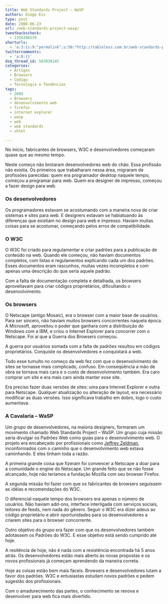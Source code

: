 ```yaml
---
title: Web Standards Project – WaSP
authors: Diego Eis
type: post
date: 2008-06-23
url: /web-standards-project-wasp/
tweetbackscheck:
  - 1356396579
shorturls:
  - 'a:3:{s:9:"permalink";s:50:"http://tableless.com.br/web-standards-project-wasp";s:7:"tinyurl";s:26:"http://tinyurl.com/3mb7gzw";s:4:"isgd";s:19:"http://is.gd/upUL3Q";}'
twittercomments:
  - 'a:0:{}'
dsq_thread_id: 503038145
categories:
  - Artigos
  - Browsers
  - Código
  - Tecnologia e Tendências
tags:
  - 2008
  - Browsers
  - desenvolvimento web
  - firefox
  - internet explorer
  - wasp
  - web
  - web standards
  - xhtml

---
```

No início, fabricantes de browsers, W3C e desenvolvedores começaram quase que ao mesmo tempo.

Neste começo não brotaram desenvolvedores web do chão. Essa profissão não existia. Os primeiros que trabalharam nessa área, migraram de profissões parecidas: quem era programador desktop naquele tempo, começou a programar para web. Quem era designer de impresso, começou a fazer design para web.<!--more-->

### Os desenvolvedores

Os programadores estavam se acostumando com a maneira nova de criar sistemas e sites para web. E designers estavam se habiatuando às diferenças que existiam no design para web e impresso. Haviam muitas coisas para se acostumar, começando pelos erros de compatibilidade.

### O W3C

O W3C foi criado para regulamentar e criar padrões para a publicação de conteúdo na web. Quando ele começou, não haviam documentos completos, com listas e regulamentos explicando cada um dos padrões. Esses documentos eram rascunhos, muitas vezes incompletos e com apenas uma descrição do que seria aquele padrão.

Com a falta de documentação completa e detalhada, os browsers aproveitavam para criar códigos proprietários, dificultando o desenvolvimento.

### Os browsers

O Netscape (antigo Mosaic), era o browser com a maior base de usuários. Para ser sincero, não haviam muitos browsers concorrentes naquela época. A Microsoft, aproveitou o poder que ganhara com a distribuição do Windows com a IBM, e criou o Internet Explorer para concorrer com o Netscape. Foi aí que a Guerra dos Browsers começou.

A guerra por usuários somada com a falta de padrões resultou em códigos proprietários. Conquiste os desenvolvedores e conquistará a web.

Todo esse tumulto no começo da web fez com que o desenvolvimento de sites se tornasse mais complicado, confuso. Em conseqüência a mão de obra se tornava mais cara e o custo de desenvolvimento também. Era caro comprar um site e era mais caro ainda manter esse site.
  
Era preciso fazer duas versões de sites: uma para Internet Explorer e outra para Netscape. Qualquer atualização ou alteração de layout, era necessário modificar as duas versões. Isso significava trabalho em dobro, logo o custo aumentava.

### A Cavalaria &#8211; WaSP

Um grupo de desenvolvedores, na maioria designers, formaram um movimento chamado Web Standards Project – WaSP. Um grupo cuja missão seria divulgar os Padrões Web como guias para o desenvolvimento web. O projeto era encabeçado por profissionais como [Jeffrey Zeldman][1], inconformados com o caminho que o desenvolvimento web estava caminhando. E eles tinham toda a razão.

A primeira grande coisa que fizeram foi convencer a Netscape a doar para a comunidade o engine do Netscape. Um grande feito que se não fosse alcançado, hoje não teríamos a fundação Mozilla com seu browser Firefox.

A segunda missão foi fazer com que os fabricantes de browsers seguissem as idéias e recomendações do W3C.
  
O diferencial naquele tempo dos browsers era apenas o número de usuários. Não haviam add-ons, interface interligada com serviços sociais, leitores de feeds, nem nada do gênero. Seguir o W3C era dizer adeus ao código proprietário e abrir oportunidades para os desenvolvedores a criarem sites para o browser concorrente.

Outro objetivo do grupo era fazer com que os desenvolvedores também adotassem os Padrões do W3C. E esse objetivo está sendo cumprido até hoje.
  
A resitência de hoje, não é nada com a resistência encontrada há 5 anos atrás. Os desenvolvedores estão mais aberto às novas propostas e os novos profissionais já começam aprendendo da maneira correta.

Hoje as coisas estão bem mais fáceis. Browsers e desenvolvedores lutam a favor dos padrões. W3C e entusiastas estudam novos padrões e pedem sugestão dos profissionais.
  
Com o amadurecimento das partes, o conhecimento se renova e desenvolver para web fica mais divertido.

 [1]: http://zeldman.com